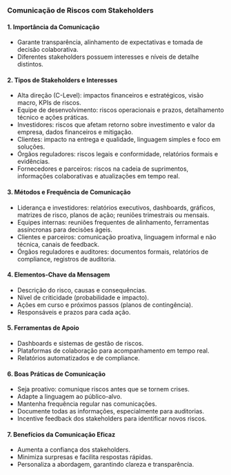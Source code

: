 ### Comunicação de Riscos com Stakeholders

#### 1. Importância da Comunicação

- Garante transparência, alinhamento de expectativas e tomada de decisão colaborativa.
- Diferentes stakeholders possuem interesses e níveis de detalhe distintos.

#### 2. Tipos de Stakeholders e Interesses

- Alta direção (C-Level): impactos financeiros e estratégicos, visão macro, KPIs de riscos.
- Equipe de desenvolvimento: riscos operacionais e prazos, detalhamento técnico e ações práticas.
- Investidores: riscos que afetam retorno sobre investimento e valor da empresa, dados financeiros e mitigação.
- Clientes: impacto na entrega e qualidade, linguagem simples e foco em soluções.
- Órgãos reguladores: riscos legais e conformidade, relatórios formais e evidências.
- Fornecedores e parceiros: riscos na cadeia de suprimentos, informações colaborativas e atualizações em tempo real.

#### 3. Métodos e Frequência de Comunicação

- Liderança e investidores: relatórios executivos, dashboards, gráficos, matrizes de risco, planos de ação; reuniões trimestrais ou mensais.
- Equipes internas: reuniões frequentes de alinhamento, ferramentas assíncronas para decisões ágeis.
- Clientes e parceiros: comunicação proativa, linguagem informal e não técnica, canais de feedback.
- Órgãos reguladores e auditores: documentos formais, relatórios de compliance, registros de auditoria.

#### 4. Elementos-Chave da Mensagem

- Descrição do risco, causas e consequências.
- Nível de criticidade (probabilidade e impacto).
- Ações em curso e próximos passos (planos de contingência).
- Responsáveis e prazos para cada ação.

#### 5. Ferramentas de Apoio

- Dashboards e sistemas de gestão de riscos.
- Plataformas de colaboração para acompanhamento em tempo real.
- Relatórios automatizados e de compliance.

#### 6. Boas Práticas de Comunicação

- Seja proativo: comunique riscos antes que se tornem crises.
- Adapte a linguagem ao público-alvo.
- Mantenha frequência regular nas comunicações.
- Documente todas as informações, especialmente para auditorias.
- Incentive feedback dos stakeholders para identificar novos riscos.

#### 7. Benefícios da Comunicação Eficaz

- Aumenta a confiança dos stakeholders.
- Minimiza surpresas e facilita respostas rápidas.
- Personaliza a abordagem, garantindo clareza e transparência.
